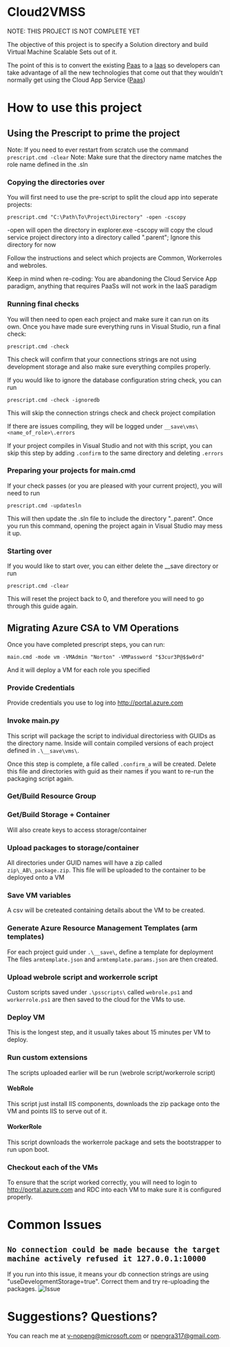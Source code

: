# Cloud2VMSS

NOTE: THIS PROJECT IS NOT COMPLETE YET

The objective of this project is to specify a Solution directory and build Virtual Machine Scalable Sets out of it.

The point of this is to convert the existing [Paas](https://en.wikipedia.org/wiki/Platform_as_a_service) to a [Iaas](https://en.wikipedia.org/wiki/Cloud_computing#Infrastructure_as_a_service_.28IaaS.29) so developers can take advantage of
all the new technologies that come out that they wouldn't normally get using the Cloud App Service ([Paas](https://en.wikipedia.org/wiki/Platform_as_a_service))

# How to use this project

## Using the Prescript to prime the project

Note: If you need to ever restart from scratch use the command ```prescript.cmd -clear```
Note: Make sure that the directory name matches the role name defined in the .sln

### Copying the directories over

You will first need to use the pre-script to split the cloud app into seperate projects:

```prescript.cmd "C:\Path\To\Project\Directory" -open -cscopy```

-open will open the directory in explorer.exe
-cscopy will copy the cloud service project directory into a directory called ".parent"; Ignore this directory for now

Follow the instructions and select which projects are Common, Workerroles and webroles.

Keep in mind when re-coding: You are abandoning the Cloud Service App paradigm, anything that
requires PaaSs will not work in the IaaS paradigm

### Running final checks

You will then need to open each project and make sure it can run on its own.
Once you have made sure everything runs in Visual Studio, run a final check:

```prescript.cmd -check```

This check will confirm that your connections strings are not using development storage
and also make sure everything compiles properly.

If you would like to ignore the database configuration string check, you can run

```prescript.cmd -check -ignoredb```

This will skip the connection strings check and check project compilation

If there are issues compiling, they will be logged under `__save\vms\<name_of_role>\.errors`

If your project compiles in Visual Studio and not with this script, you can skip this step by adding `.confirm`
to the same directory and deleting `.errors`

### Preparing your projects for main.cmd

If your check passes (or you are pleased with your current project), you will need to run

```prescript.cmd -updatesln```

This will then update the .sln file to include the directory ".\.parent\". Once you run this command,
opening the project again in Visual Studio may mess it up.

### Starting over

If you would like to start over, you can either delete the __save directory or run

```prescript.cmd -clear```

This will reset the project back to 0, and therefore you will need to go through this guide again.


## Migrating Azure CSA to VM Operations

Once you have completed prescript steps, you can run:

```main.cmd -mode vm -VMAdmin "Norton" -VMPassword "$3cur3P@$$w0rd"```

And it will deploy a VM for each role you specified

### Provide Credentials
Provide credentials you use to log into http://portal.azure.com

### Invoke main.py
This script will package the script to individual directoriess with GUIDs as the directory
name. Inside will contain compiled versions of each project defined in `.\__save\vms\`.

Once this step is complete, a file called `.confirm_a` will be created. Delete this
file and directories with guid as their names if you want to re-run the packaging script again.

### Get/Build Resource Group

### Get/Build Storage + Container
Will also create keys to access storage/container

### Upload packages to storage/container
All directories under GUID names will have a zip called `zip\_AB\_package.zip`.
This file will be uploaded to the container to be deployed onto a VM

### Save VM variables
A csv will be creteated containing details about the VM to be created.

### Generate Azure Resource Management Templates (arm templates)
For each project guid under `.\__save\`, define a template for deployment
The files `armtemplate.json` and `armtemplate.params.json` are then created.

### Upload webrole script and workerrole script
Custom scripts saved under `.\psscripts\` called `webrole.ps1` and `workerrole.ps1` are then saved
to the cloud for the VMs to use.

### Deploy VM
This is the longest step, and it usually takes about 15 minutes per VM to deploy.

### Run custom extensions
The scripts uploaded earlier will be run (webrole script/workerrole script)

#### WebRole
This script just install IIS components, downloads the zip package onto the VM
and points IIS to serve out of it.

#### WorkerRole
This script downloads the workerrole package and sets the bootstrapper to run upon
boot.

### Checkout each of the VMs
To ensure that the script worked correctly, you will need to login to
http://portal.azure.com and RDC into each VM to make sure it is configured properly.

# Common Issues
## `No connection could be made because the target machine actively refused it 127.0.0.1:10000`
If you run into this issue, it means your db connection strings are using "useDevelopmentStorage=true".
Correct them and try re-uploading the packages.
![Issue](http://imgur.com/4Ksrpk7.png)


# Suggestions? Questions?
You can reach me at v-nopeng@microsoft.com or npengra317@gmail.com.